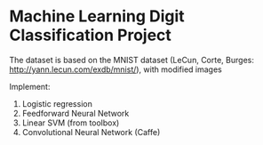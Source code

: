 Machine Learning Digit Classification Project
=====
The dataset is based on the MNIST dataset (LeCun, Corte, Burges: http://yann.lecun.com/exdb/mnist/), with modified images

Implement:  
1. Logistic regression  
2. Feedforward Neural Network   
3. Linear SVM (from toolbox)   
4. Convolutional Neural Network (Caffe)  
